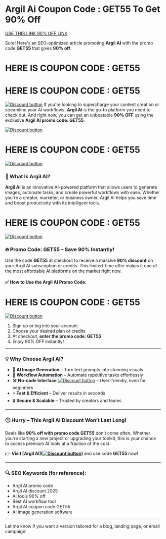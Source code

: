 # Argil Ai  Coupon Code : GET55  To Get 90% Off




[USE THIS LINK 90% OFF LINK
](https://argil.ai/?via=amir-sohail)


Sure! Here's an SEO-optimized article promoting **Argil AI** with the promo code **GET55** that gives **90% off**:

# HERE IS COUPON CODE : GET55
# HERE IS COUPON CODE : GET55



[![Discount button](https://github.com/user-attachments/assets/75e155d5-0f27-4439-a83e-e2fd234d3d5a)](https://argil.ai/?via=amir-sohail
)
If you're looking to supercharge your content creation or streamline your AI workflows, **Argil AI** is the go-to platform you need to check out. And right now, you can get an unbeatable **90% OFF** using the exclusive **Argil AI promo code: GET55**.

[![Discount button](https://github.com/user-attachments/assets/e5cb2122-5258-4331-bbff-048ba1ae5555)](https://argil.ai/?via=amir-sohail
)



# HERE IS COUPON CODE : GET55
[![Discount button](https://github.com/user-attachments/assets/75e155d5-0f27-4439-a83e-e2fd234d3d5a)](https://argil.ai/?via=amir-sohail
)



### 🚀 What Is Argil AI?

**Argil AI** is an innovative AI-powered platform that allows users to generate images, automate tasks, and create powerful workflows with ease. Whether you're a creator, marketer, or business owner, Argil AI helps you save time and boost productivity with its intelligent tools.


# HERE IS COUPON CODE : GET55
[![Discount button](https://github.com/user-attachments/assets/75e155d5-0f27-4439-a83e-e2fd234d3d5a)](https://argil.ai/?via=amir-sohail
)

### 🔥 Promo Code: **GET55** – Save 90% Instantly!

Use the code **GET55** at checkout to receive a massive **90% discount** on your Argil AI subscription or credits. This limited-time offer makes it one of the most affordable AI platforms on the market right now.

#### ✅ How to Use the Argil AI Promo Code:


# HERE IS COUPON CODE : GET55
[![Discount button](https://github.com/user-attachments/assets/75e155d5-0f27-4439-a83e-e2fd234d3d5a)](https://argil.ai/?via=amir-sohail
)
1. Sign up or log into your account
2. Choose your desired plan or credits
3. At checkout, **enter the promo code: GET55**
4. Enjoy 90% OFF instantly!

---

### 💡 Why Choose Argil AI?

* 🌟 **AI Image Generation** – Turn text prompts into stunning visuals
* 🔄 **Workflow Automation** – Automate repetitive tasks effortlessly
* 🛠️ **No-code Interface**     [![Discount button](https://github.com/user-attachments/assets/e5cb2122-5258-4331-bbff-048ba1ae5555)](https://argil.ai/?via=amir-sohail
)       – User-friendly, even for beginners
* ⚡ **Fast & Efficient** – Deliver results in seconds
* 🔒 **Secure & Scalable** – Trusted by creators and teams

---

### 🕒 Hurry – This Argil AI Discount Won’t Last Long!

Deals like **90% off with promo code GET55** don’t come often. Whether you're starting a new project or upgrading your toolkit, this is your chance to access premium AI tools at a fraction of the cost.

👉 **Visit [Argil AI]([![Discount button](https://github.com/user-attachments/assets/e5cb2122-5258-4331-bbff-048ba1ae5555)](https://argil.ai/?via=amir-sohail
))** and use code **GET55** now!

---

### 🔍 SEO Keywords (for reference):

* Argil AI promo code
* Argil AI discount 2025
* AI tools 90% off
* Best AI workflow tool
* Argil AI coupon code GET55
* AI image generation software

---

Let me know if you want a version tailored for a blog, landing page, or email campaign!


